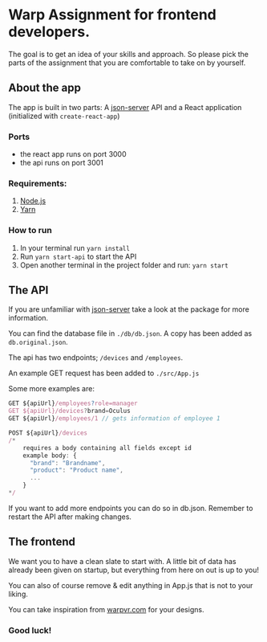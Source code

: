 # Warp Assignment for frontend developers.

The goal is to get an idea of your skills and approach. So please pick the parts of the assignment that you are comfortable to take on by yourself.


## About the app
The app is built in two parts:
 A [json-server](https://www.npmjs.com/package/json-server) API and a React application (initialized with `create-react-app`)

### Ports
* the react app runs on port 3000
* the api runs on port 3001 

### Requirements:
1. [Node.js](https://nodejs.org/en/)
2. [Yarn](https://yarnpkg.com/)

### How to run
1. In your terminal run `yarn install`
2. Run `yarn start-api` to start the API
3. Open another terminal in the project folder and run:
`yarn start`

## The API
If you are unfamiliar with [json-server](https://www.npmjs.com/package/json-server)  take a look at the package for more information.

You can find the database file in `./db/db.json`. A copy has been added as `db.original.json`.

The api has two endpoints; `/devices` and `/employees`.

An example GET request has been added to `./src/App.js`

Some more examples are:
```js
GET ${apiUrl}/employees?role=manager
GET ${apiUrl}/devices?brand=Oculus 
GET ${apiUrl}/employees/1 // gets information of employee 1

POST ${apiUrl}/devices
/* 
    requires a body containing all fields except id
    example body: {
      "brand": "Brandname",
      "product": "Product name",
      ...
    }
*/
```
If you want to add more endpoints you can do so in db.json. Remember to restart the API after making changes. 

## The frontend

We want you to have a clean slate to start with. A little bit of data has already been given on startup, but everything from here on out is up to you! 

You can also of course remove & edit anything in App.js that is not to your liking. 

You can take inspiration from [warpvr.com](https://warpvr.com) for your designs.

### Good luck!
